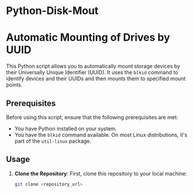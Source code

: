 # Python-Disk-Mout

# Automatic Mounting of Drives by UUID

This Python script allows you to automatically mount storage devices by their Universally Unique Identifier (UUID). It uses the `blkid` command to identify devices and their UUIDs and then mounts them to specified mount points.

## Prerequisites

Before using this script, ensure that the following prerequisites are met:

- You have Python installed on your system.
- You have the `blkid` command available. On most Linux distributions, it's part of the `util-linux` package.

## Usage

1. **Clone the Repository**: First, clone this repository to your local machine:

   ```bash
   git clone <repository_url>
